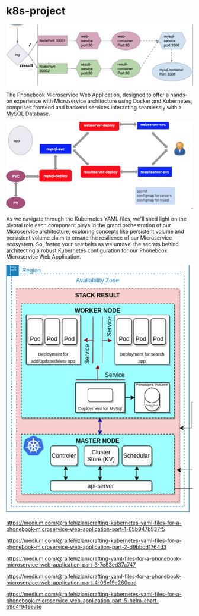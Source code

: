 # k8s-project

![Project](projects-summary.png) 

The Phonebook Microservice Web Application, designed to offer a hands-on experience with Microservice architecture using Docker and Kubernetes, comprises frontend and backend services interacting seamlessly with a MySQL Database. 

![Project](projects-summary2.png)

As we navigate through the Kubernetes YAML files, we'll shed light on the pivotal role each component plays in the grand orchestration of our Microservice architecture, exploring concepts like persistent volume and persistent volume claim to ensure the resilience of our Microservice ecosystem. So, fasten your seatbelts as we unravel the secrets behind architecting a robust Kubernetes configuration for our Phonebook Microservice Web Application.

![Project](k8s-system.png)


https://medium.com/@raifehizlan/crafting-kubernetes-yaml-files-for-a-phonebook-microservice-web-application-part-1-65b947b537f5

https://medium.com/@raifehizlan/crafting-kubernetes-yaml-files-for-a-phonebook-microservice-web-application-part-2-d9bbdd1764d3

https://medium.com/@raifehizlan/crafting-yaml-files-for-a-phonebook-microservice-web-application-part-3-7e83ed37a747

https://medium.com/@raifehizlan/crafting-yaml-files-for-a-phonebook-microservice-web-application-part-4-06e19e260ead

https://medium.com/@raifehizlan/crafting-kubernetes-yaml-files-for-a-phonebook-microservice-web-application-part-5-helm-chart-b9c4f949ea1e
